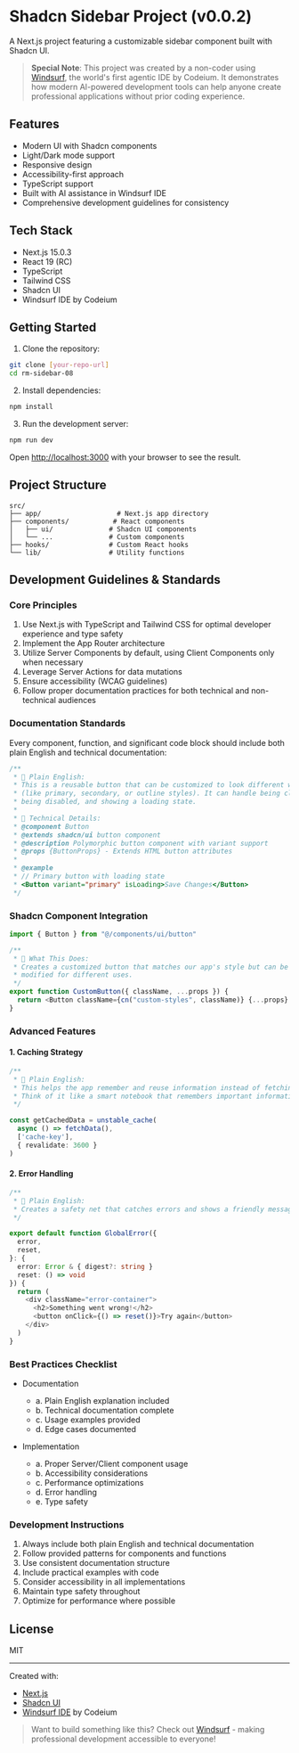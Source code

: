 # Shadcn Sidebar Project (v0.0.2)

A Next.js project featuring a customizable sidebar component built with Shadcn UI.

> **Special Note**: This project was created by a non-coder using [Windsurf](https://codeium.com/windsurf), the world's first agentic IDE by Codeium. It demonstrates how modern AI-powered development tools can help anyone create professional applications without prior coding experience.

## Features

- Modern UI with Shadcn components
- Light/Dark mode support
- Responsive design
- Accessibility-first approach
- TypeScript support
- Built with AI assistance in Windsurf IDE
- Comprehensive development guidelines for consistency

## Tech Stack

- Next.js 15.0.3
- React 19 (RC)
- TypeScript
- Tailwind CSS
- Shadcn UI
- Windsurf IDE by Codeium

## Getting Started

1. Clone the repository:
```bash
git clone [your-repo-url]
cd rm-sidebar-08
```

2. Install dependencies:
```bash
npm install
```

3. Run the development server:
```bash
npm run dev
```

Open [http://localhost:3000](http://localhost:3000) with your browser to see the result.

## Project Structure

```
src/
├── app/                   # Next.js app directory
├── components/           # React components
│   ├── ui/              # Shadcn UI components
│   └── ...              # Custom components
├── hooks/               # Custom React hooks
└── lib/                 # Utility functions
```

## Development Guidelines & Standards

### Core Principles

1. Use Next.js with TypeScript and Tailwind CSS for optimal developer experience and type safety
2. Implement the App Router architecture
3. Utilize Server Components by default, using Client Components only when necessary
4. Leverage Server Actions for data mutations
5. Ensure accessibility (WCAG guidelines)
6. Follow proper documentation practices for both technical and non-technical audiences

### Documentation Standards

Every component, function, and significant code block should include both plain English and technical documentation:

```typescript
/**
 * 👥 Plain English:
 * This is a reusable button that can be customized to look different ways
 * (like primary, secondary, or outline styles). It can handle being clicked,
 * being disabled, and showing a loading state.
 * 
 * 🔧 Technical Details:
 * @component Button
 * @extends shadcn/ui button component
 * @description Polymorphic button component with variant support
 * @props {ButtonProps} - Extends HTML button attributes
 * 
 * @example
 * // Primary button with loading state
 * <Button variant="primary" isLoading>Save Changes</Button>
 */
```

### Shadcn Component Integration

```typescript
import { Button } from "@/components/ui/button"

/**
 * 👥 What This Does:
 * Creates a customized button that matches our app's style but can be
 * modified for different uses.
 */
export function CustomButton({ className, ...props }) {
  return <Button className={cn("custom-styles", className)} {...props} />
}
```

### Advanced Features

#### 1. Caching Strategy
```typescript
/**
 * 👥 Plain English:
 * This helps the app remember and reuse information instead of fetching it every time.
 * Think of it like a smart notebook that remembers important information.
 */

const getCachedData = unstable_cache(
  async () => fetchData(),
  ['cache-key'],
  { revalidate: 3600 }
)
```

#### 2. Error Handling
```typescript
/**
 * 👥 Plain English:
 * Creates a safety net that catches errors and shows a friendly message.
 */

export default function GlobalError({
  error,
  reset,
}: {
  error: Error & { digest?: string }
  reset: () => void
}) {
  return (
    <div className="error-container">
      <h2>Something went wrong!</h2>
      <button onClick={() => reset()}>Try again</button>
    </div>
  )
}
```

### Best Practices Checklist

* Documentation
  * a. Plain English explanation included
  * b. Technical documentation complete
  * c. Usage examples provided
  * d. Edge cases documented

* Implementation
  * a. Proper Server/Client component usage
  * b. Accessibility considerations
  * c. Performance optimizations
  * d. Error handling
  * e. Type safety

### Development Instructions

1. Always include both plain English and technical documentation
2. Follow provided patterns for components and functions
3. Use consistent documentation structure
4. Include practical examples with code
5. Consider accessibility in all implementations
6. Maintain type safety throughout
7. Optimize for performance where possible

## License

MIT

---
Created with:
- [Next.js](https://nextjs.org)
- [Shadcn UI](https://ui.shadcn.com/)
- [Windsurf IDE](https://codeium.com/windsurf) by Codeium

> Want to build something like this? Check out [Windsurf](https://codeium.com/windsurf) - making professional development accessible to everyone!